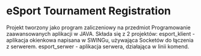 # eSport Tournament Registration

Projekt tworzony jako program zaliczeniowy na przedmiot Programowanie zaawansowanych aplikacji w JAVA.
Składa się z 2 projektów: 
esport_klient - aplikacja okienkowa napisana w SWINGu, używająca Socketów do łączenia z serwerem. 
esport_serwer - aplikacja serwera, działająca w linii komend.

